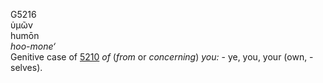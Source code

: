 <body>
  <p>G5216<br>  ὑμῶν  <br> humōn  <br><i>hoo-mone‘ </i><br>Genitive case of <a href="g5210.htm">5210</a>  <i>of</i> (<i>from</i> or <i>concerning</i>) <i>you:</i> - ye, you, your (own, -selves).<br></p>
 </body>